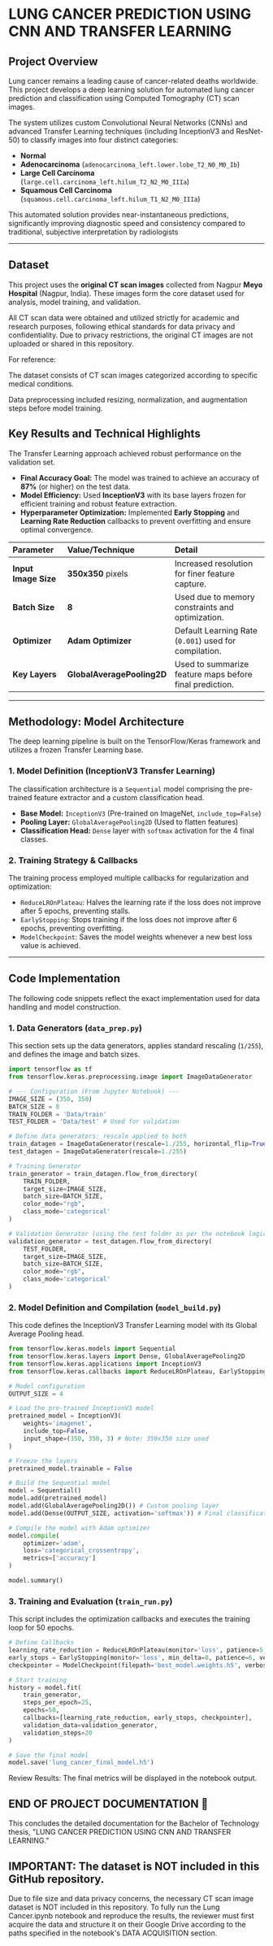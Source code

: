 
# LUNG CANCER PREDICTION USING CNN AND TRANSFER LEARNING

## Project Overview

Lung cancer remains a leading cause of cancer-related deaths worldwide. This project develops a deep learning solution for automated lung cancer prediction and classification using Computed Tomography (CT) scan images.

The system utilizes custom Convolutional Neural Networks (CNNs) and advanced Transfer Learning techniques (including InceptionV3 and ResNet-50) to classify images into four distinct categories:

  * **Normal**
  * **Adenocarcinoma** (`adenocarcinoma_left.lower.lobe_T2_N0_M0_Ib`)
  * **Large Cell Carcinoma** (`large.cell.carcinoma_left.hilum_T2_N2_M0_IIIa`)
  * **Squamous Cell Carcinoma** (`squamous.cell.carcinoma_left.hilum_T1_N2_M0_IIIa`)

This automated solution provides near-instantaneous predictions, significantly improving diagnostic speed and consistency compared to traditional, subjective interpretation by radiologists

-----

## Dataset

This project uses the **original CT scan images** collected from Nagpur **Meyo Hospital** (Nagpur, India). These images form the core dataset used for analysis, model training, and validation.

All CT scan data were obtained and utilized strictly for academic and research purposes, following ethical standards for data privacy and confidentiality.
Due to privacy restrictions, the original CT images are not uploaded or shared in this repository.

For reference:

The dataset consists of CT scan images categorized according to specific medical conditions.

Data preprocessing included resizing, normalization, and augmentation steps before model training.


## Key Results and Technical Highlights

The Transfer Learning approach achieved robust performance on the validation set.

  * **Final Accuracy Goal:** The model was trained to achieve an accuracy of **87%** (or higher) on the test data.
  * **Model Efficiency:** Used **InceptionV3** with its base layers frozen for efficient training and robust feature extraction.
  * **Hyperparameter Optimization:** Implemented **Early Stopping** and **Learning Rate Reduction** callbacks to prevent overfitting and ensure optimal convergence.

| Parameter | Value/Technique | Detail |
| :--- | :--- | :--- |
| **Input Image Size** | **350x350** pixels | Increased resolution for finer feature capture. |
| **Batch Size** | **8** | Used due to memory constraints and optimization. |
| **Optimizer** | **Adam Optimizer** | Default Learning Rate (`0.001`) used for compilation. |
| **Key Layers** | **GlobalAveragePooling2D** | Used to summarize feature maps before final prediction. |

-----

## Methodology: Model Architecture

The deep learning pipeline is built on the TensorFlow/Keras framework and utilizes a frozen Transfer Learning base.

### 1\. Model Definition (InceptionV3 Transfer Learning)

The classification architecture is a `Sequential` model comprising the pre-trained feature extractor and a custom classification head.

  * **Base Model:** `InceptionV3` (Pre-trained on ImageNet, `include_top=False`)
  * **Pooling Layer:** `GlobalAveragePooling2D` (Used to flatten features)
  * **Classification Head:** `Dense` layer with `softmax` activation for the 4 final classes.

### 2\. Training Strategy & Callbacks

The training process employed multiple callbacks for regularization and optimization:

  * `ReduceLROnPlateau`: Halves the learning rate if the loss does not improve after 5 epochs, preventing stalls.
  * `EarlyStopping`: Stops training if the loss does not improve after 6 epochs, preventing overfitting.
  * `ModelCheckpoint`: Saves the model weights whenever a new best loss value is achieved.

-----

## Code Implementation

The following code snippets reflect the exact implementation used for data handling and model construction.

### 1\. Data Generators (`data_prep.py`)

This section sets up the data generators, applies standard rescaling (`1/255`), and defines the image and batch sizes.

```python
import tensorflow as tf
from tensorflow.keras.preprocessing.image import ImageDataGenerator

# --- Configuration (From Jupyter Notebook) ---
IMAGE_SIZE = (350, 350) 
BATCH_SIZE = 8
TRAIN_FOLDER = 'Data/train' 
TEST_FOLDER = 'Data/test' # Used for validation

# Define data generators: rescale applied to both
train_datagen = ImageDataGenerator(rescale=1./255, horizontal_flip=True)
test_datagen = ImageDataGenerator(rescale=1./255)

# Training Generator
train_generator = train_datagen.flow_from_directory(
    TRAIN_FOLDER,
    target_size=IMAGE_SIZE,
    batch_size=BATCH_SIZE,
    color_mode="rgb",
    class_mode='categorical'
)

# Validation Generator (using the test folder as per the notebook logic)
validation_generator = test_datagen.flow_from_directory(
    TEST_FOLDER,
    target_size=IMAGE_SIZE,
    batch_size=BATCH_SIZE,
    color_mode="rgb",
    class_mode='categorical'
)
```

### 2\. Model Definition and Compilation (`model_build.py`)

This code defines the InceptionV3 Transfer Learning model with its Global Average Pooling head.

```python
from tensorflow.keras.models import Sequential
from tensorflow.keras.layers import Dense, GlobalAveragePooling2D
from tensorflow.keras.applications import InceptionV3
from tensorflow.keras.callbacks import ReduceLROnPlateau, EarlyStopping, ModelCheckpoint

# Model configuration
OUTPUT_SIZE = 4 

# Load the pre-trained InceptionV3 model
pretrained_model = InceptionV3(
    weights='imagenet', 
    include_top=False, 
    input_shape=(350, 350, 3) # Note: 350x350 size used
)

# Freeze the layers
pretrained_model.trainable = False

# Build the Sequential model
model = Sequential()
model.add(pretrained_model)
model.add(GlobalAveragePooling2D()) # Custom pooling layer
model.add(Dense(OUTPUT_SIZE, activation='softmax')) # Final classification layer

# Compile the model with Adam optimizer
model.compile(
    optimizer='adam', 
    loss='categorical_crossentropy', 
    metrics=['accuracy']
)

model.summary()
```

### 3\. Training and Evaluation (`train_run.py`)

This script includes the optimization callbacks and executes the training loop for 50 epochs.

```python
# Define Callbacks
learning_rate_reduction = ReduceLROnPlateau(monitor='loss', patience=5, verbose=1, factor=0.5, min_lr=0.000001)
early_stops = EarlyStopping(monitor='loss', min_delta=0, patience=6, verbose=1, mode='auto')
checkpointer = ModelCheckpoint(filepath='best_model.weights.h5', verbose=1, save_best_only=True, save_weights_only=True)

# Start training
history = model.fit(
    train_generator,
    steps_per_epoch=25,
    epochs=50,
    callbacks=[learning_rate_reduction, early_stops, checkpointer],
    validation_data=validation_generator,
    validation_steps=20
)

# Save the final model
model.save('lung_cancer_final_model.h5')
```


Review Results: The final metrics will be displayed in the notebook output.
## END OF PROJECT DOCUMENTATION 🏁

This concludes the detailed documentation for the Bachelor of Technology thesis, "LUNG CANCER PREDICTION USING CNN AND TRANSFER LEARNING."

## IMPORTANT: The dataset is NOT included in this GitHub repository.

Due to file size and data privacy concerns, the necessary CT scan image dataset is NOT included in this repository. To fully run the Lung Cancer.ipynb notebook and reproduce the results, the reviewer must first acquire the data and structure it on their Google Drive according to the paths specified in the notebook's  DATA ACQUISITION section.
